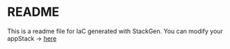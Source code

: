 # README
This is a readme file for IaC generated with StackGen.
You can modify your appStack -> [here](http://main.dev.stackgen.com/appstacks/db8247a6-795a-4f10-875f-aee9b321a2f1)
